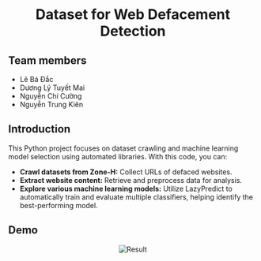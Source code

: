 
<p align="center">
 <h1 align="center">Dataset for Web Defacement Detection</h1>
</p>

## Team members
* Lê Bá Đắc
* Dương Lý Tuyết Mai
* Nguyễn Chí Cường
* Nguyễn Trung Kiên

## Introduction

This Python project focuses on dataset crawling and machine learning model selection using automated libraries. With this code, you can:
* **Crawl datasets from Zone-H:** Collect URLs of defaced websites.
* **Extract website content:** Retrieve and preprocess data for analysis.
* **Explore various machine learning models:** Utilize LazyPredict to automatically train and evaluate multiple classifiers, helping identify the best-performing model.

## Demo

<div align="center">
  <img src="demo.gif" alt="Result" />
</div>

